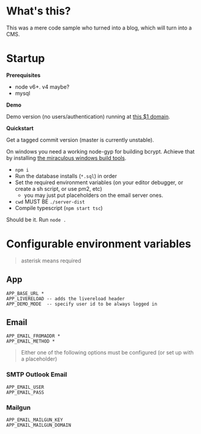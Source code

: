 # What's this?

This was a mere code sample who turned into a blog, which will turn into a CMS.

# Startup

**Prerequisites**  
- node v6+. v4 maybe?
- mysql

**Demo**

Demo version (no users/authentication) running at [this $1 domain](https://www.champison.top).

**Quickstart**

Get a tagged commit version (master is currently unstable).

On windows you need a working node-gyp for building bcrypt.
Achieve that by installing [the miraculous windows build tools](https://github.com/felixrieseberg/windows-build-tools).

- `npm i`  
- Run the database installs (`*.sql`) in order
- Set the required environment variables (on your editor debugger, or create a sh script, or use pm2, etc)  
  - you may just put placeholders on the email server ones.
- `cwd` MUST BE `./server-dist`
- Compile typescript (`npm start tsc`)

Should be it. Run `node .`

# Configurable environment variables

> asterisk means required

## App

    APP_BASE_URL *
    APP_LIVERELOAD -- adds the livereload header
    APP_DEMO_MODE  -- specify user id to be always logged in

## Email

    APP_EMAIL_FROMADDR *
    APP_EMAIL_METHOD *

> Either one of the following options must be configured (or set up with a placeholder)

### SMTP Outlook Email

    APP_EMAIL_USER  
    APP_EMAIL_PASS  

### Mailgun

    APP_EMAIL_MAILGUN_KEY
    APP_EMAIL_MAILGUN_DOMAIN  
